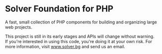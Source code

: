 Solver Foundation for PHP
=========================

A fast, small collection of PHP components for building and organizing large web projects.

This project is still in its early stages and APIs will change without warning. If you're interested in using this code, you're doing it at your own risk. For more information, visit www.solver.bg and send us an email.